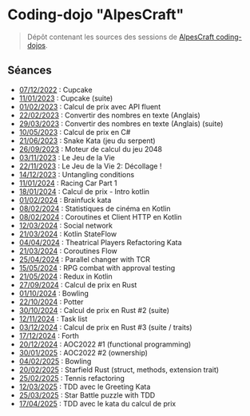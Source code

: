 # Coding-dojo "AlpesCraft"

> Dépôt contenant les sources des sessions de [AlpesCraft coding-dojos](https://www.meetup.com/fr-FR/alpescraft-coding-dojos/).

## Séances

- [07/12/2022](https://github.com/alpescraft/alpescraft-coding-dojos/tree/2022-12-07-cupcake) : Cupcake
- [11/01/2023](https://github.com/alpescraft/alpescraft-coding-dojos/tree/2023-01-11-cupcake) : Cupcake (suite)
- [01/02/2023](https://github.com/alpescraft/alpescraft-coding-dojos/tree/2023-02-01-price-with-fluent-api) : Calcul de prix avec API fluent
- [22/02/2023](https://github.com/alpescraft/alpescraft-coding-dojos/tree/2023-02-22-numbers-to-english-text) : Convertir des nombres en texte (Anglais)
- [29/03/2023](https://github.com/alpescraft/alpescraft-coding-dojos/tree/2023-03-29-numbers-to-english-text-2) : Convertir des nombres en texte (Anglais) (suite)
- [10/05/2023](https://github.com/alpescraft/alpescraft-coding-dojos/tree/2023-05-10-price-C%23) : Calcul de prix en C#
- [21/06/2023](https://github.com/alpescraft/alpescraft-coding-dojos/tree/2023-06-21-snake-kata) : Snake Kata (jeu du serpent)
- [26/09/2023](https://github.com/alpescraft/alpescraft-coding-dojos/tree/2023-09-26-game-2024-engine) : Moteur de calcul du jeu 2048
- [03/11/2023](https://github.com/alpescraft/alpescraft-coding-dojos/tree/2023-11-03-game-of-life) : Le Jeu de la Vie
- [22/11/2023](https://github.com/alpescraft/alpescraft-coding-dojos/tree/2023-11-22-game-of-life) : Le Jeu de la Vie 2: Décollage !
- [14/12/2023](https://github.com/alpescraft/alpescraft-coding-dojos/tree/2023-12-14-untangling-conditions) : Untangling conditions
- [11/01/2024](https://github.com/alpescraft/alpescraft-coding-dojos/tree/2024-01-22-racing-cart-part1) : Racing Car Part 1
- [18/01/2024](https://github.com/alpescraft/alpescraft-coding-dojos/tree/2024-01-18-calcul-de-prix-kotlin) : Calcul de prix - Intro kotlin
- [01/02/2024](https://github.com/alpescraft/alpescraft-coding-dojos/tree/2024-02-01-brainfuck) : Brainfuck kata
- [08/02/2024](https://github.com/alpescraft/alpescraft-coding-dojos/tree/2024-02-08-kotlin-day2-collections) : Statistiques de cinéma en Kotlin
- [08/02/2024](https://github.com/alpescraft/alpescraft-coding-dojos/tree/2024-02-29-kotlin-day3-http-client) : Coroutines et Client HTTP en Kotlin
- [12/03/2024](https://github.com/alpescraft/alpescraft-coding-dojos/tree/2024-03-12-social-network) : Social network
- [21/03/2024](https://github.com/alpescraft/alpescraft-coding-dojos/tree/2024-03-21-kotlin-day4-coroutines) : Kotlin StateFlow
- [04/04/2024](https://github.com/alpescraft/alpescraft-coding-dojos/tree/2024-04-04-theatrical-players-refactoring) : Theatrical Players Refactoring Kata
- [21/03/2024](https://github.com/alpescraft/alpescraft-coding-dojos/tree/2024-04-10-kotlin-day5-flow) : Coroutines Flow
- [25/04/2024](https://github.com/alpescraft/alpescraft-coding-dojos/tree/2024-04-25-parallel-change-with_tcr) : Parallel changer with TCR
- [15/05/2024](https://github.com/alpescraft/alpescraft-coding-dojos/tree/2024-05-15-RPG-combat) : RPG combat with approval testing
- [21/05/2024](https://github.com/alpescraft/alpescraft-coding-dojos/tree/2024-04-30-kotlin-redux) : Redux in Kotlin
- [27/09/2024](https://github.com/alpescraft/alpescraft-coding-dojos/tree/2024-09-27-calcul-de-prix-rust) : Calcul de prix en Rust
- [01/10/2024](https://github.com/alpescraft/alpescraft-coding-dojos/tree/2024-10-01-bowling) : Bowling
- [22/10/2024](https://github.com/alpescraft/alpescraft-coding-dojos/tree/2024-10-22-potter) : Potter
- [30/10/2024](https://github.com/alpescraft/alpescraft-coding-dojos/tree/2024-10-31-calcul-de-prix-rust%232) : Calcul de prix en Rust #2 (suite)
- [12/11/2024](https://github.com/alpescraft/alpescraft-coding-dojos/tree/2024-11-12-task-list) : Task list
- [03/12/2024](https://github.com/alpescraft/alpescraft-coding-dojos/tree/2024-12-03-calcul-de-prix-rust%233) : Calcul de prix en Rust #3 (suite / traits)
- [17/12/2024](https://github.com/alpescraft/alpescraft-coding-dojos/tree/2024-12-17-forth) : Forth
- [20/12/2024](https://github.com/alpescraft/alpescraft-coding-dojos/tree/2024-12-20-aoc2022%231) : AOC2022 #1 (functional programming)
- [30/01/2025](https://github.com/alpescraft/alpescraft-coding-dojos/tree/20245-01-30-aoc2022%232) : AOC2022 #2 (ownership)
- [04/02/2025](https://github.com/alpescraft/alpescraft-coding-dojos/tree/2025-02-04-bownling) : Bowling
- [20/02/2025](https://github.com/alpescraft/alpescraft-coding-dojos/tree/2025-02-20-starfield) : Starfield Rust (struct, methods, extension trait)
- [25/02/2025](https://github.com/alpescraft/alpescraft-coding-dojos/tree/25-02-2025-tennis) : Tennis refactoring
- [12/03/2025](https://github.com/alpescraft/alpescraft-coding-dojos/tree/2025-03-12-tdd) : TDD avec le Greeting Kata
- [25/03/2025](https://github.com/alpescraft/alpescraft-coding-dojos/tree/25-03-25-star-battle) : Star Battle puzzle with TDD
- [17/04/2025](https://github.com/alpescraft/alpescraft-coding-dojos/tree/2025-04-17-tdd-price) : TDD avec le kata du calcul de prix
